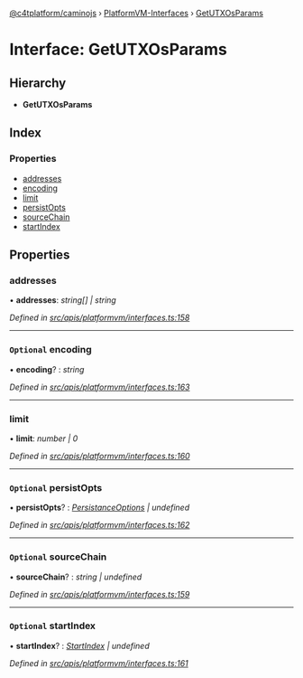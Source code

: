 [@c4tplatform/caminojs](../api.md) › [PlatformVM-Interfaces](../modules/platformvm_interfaces.md) › [GetUTXOsParams](platformvm_interfaces.getutxosparams.md)

# Interface: GetUTXOsParams

## Hierarchy

* **GetUTXOsParams**

## Index

### Properties

* [addresses](platformvm_interfaces.getutxosparams.md#addresses)
* [encoding](platformvm_interfaces.getutxosparams.md#optional-encoding)
* [limit](platformvm_interfaces.getutxosparams.md#limit)
* [persistOpts](platformvm_interfaces.getutxosparams.md#optional-persistopts)
* [sourceChain](platformvm_interfaces.getutxosparams.md#optional-sourcechain)
* [startIndex](platformvm_interfaces.getutxosparams.md#optional-startindex)

## Properties

###  addresses

• **addresses**: *string[] | string*

*Defined in [src/apis/platformvm/interfaces.ts:158](https://github.com/chain4travel/caminojs/blob/8077d740/src/apis/platformvm/interfaces.ts#L158)*

___

### `Optional` encoding

• **encoding**? : *string*

*Defined in [src/apis/platformvm/interfaces.ts:163](https://github.com/chain4travel/caminojs/blob/8077d740/src/apis/platformvm/interfaces.ts#L163)*

___

###  limit

• **limit**: *number | 0*

*Defined in [src/apis/platformvm/interfaces.ts:160](https://github.com/chain4travel/caminojs/blob/8077d740/src/apis/platformvm/interfaces.ts#L160)*

___

### `Optional` persistOpts

• **persistOpts**? : *[PersistanceOptions](../classes/utils_persistanceoptions.persistanceoptions.md) | undefined*

*Defined in [src/apis/platformvm/interfaces.ts:162](https://github.com/chain4travel/caminojs/blob/8077d740/src/apis/platformvm/interfaces.ts#L162)*

___

### `Optional` sourceChain

• **sourceChain**? : *string | undefined*

*Defined in [src/apis/platformvm/interfaces.ts:159](https://github.com/chain4travel/caminojs/blob/8077d740/src/apis/platformvm/interfaces.ts#L159)*

___

### `Optional` startIndex

• **startIndex**? : *[StartIndex](platformvm_interfaces.startindex.md) | undefined*

*Defined in [src/apis/platformvm/interfaces.ts:161](https://github.com/chain4travel/caminojs/blob/8077d740/src/apis/platformvm/interfaces.ts#L161)*
